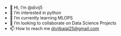 - 👋 Hi, I’m @divij5
- 👀 I’m interested in python
- 🌱 I’m currently learning MLOPS
- 💞️ I’m looking to collaborate on Data Science Projects
- 📫 How to reach me divijbajaj25@gmail.com

<!---
divij5/divij5 is a ✨ special ✨ repository because its `README.md` (this file) appears on your GitHub profile.
You can click the Preview link to take a look at your changes.
--->
